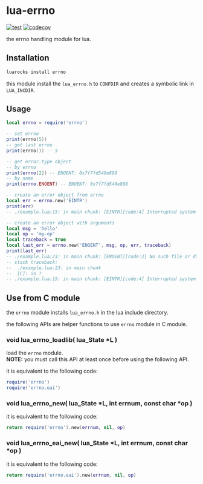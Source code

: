 # lua-errno

[![test](https://github.com/mah0x211/lua-errno/actions/workflows/test.yml/badge.svg)](https://github.com/mah0x211/lua-errno/actions/workflows/test.yml)
[![codecov](https://codecov.io/gh/mah0x211/lua-errno/branch/master/graph/badge.svg)](https://codecov.io/gh/mah0x211/lua-errno)


the errno handling module for lua.


## Installation

```sh
luarocks install errno
```

this module install the `lua_errno.h` to `CONFDIR` and creates a symbolic link in `LUA_INCDIR`.


## Usage

```lua
local errno = require('errno')

-- set errno
print(errno(5))
-- get last errno
print(errno()) -- 5

-- get error.type object
-- by errno
print(errno[2]) -- ENOENT: 0x7f7fd540e898
-- by name
print(errno.ENOENT) -- ENOENT: 0x7f7fd540e898

-- create an error object from errno
local err = errno.new('EINTR')
print(err)
-- ./example.lua:15: in main chunk: [EINTR][code:4] Interrupted system call

-- create an error object with arguments
local msg = 'hello'
local op = 'my-op'
local traceback = true
local last_err = errno.new('ENOENT', msg, op, err, traceback)
print(last_err)
-- ./example.lua:23: in main chunk: [ENOENT][code:2] No such file or directory (hello)
-- stack traceback:
-- 	./example.lua:23: in main chunk
-- 	[C]: in ?
-- ./example.lua:15: in main chunk: [EINTR][code:4] Interrupted system call
```


## Use from C module

the `errno` module installs `lua_errno.h` in the lua include directory.

the following APIs are helper functions to use `errno` module in C module.


### void lua_errno_loadlib( lua_State *L )

load the `errno` module.  
**NOTE:** you must call this API at least once before using the following API.

it is equivalent to the following code:

```lua
require('errno')
require('errno.eai')
```


### void lua_errno_new( lua_State *L, int errnum, const char *op )

it is equivalent to the following code:

```lua
return require('errno').new(errnum, nil, op)
```

### void lua_errno_eai_new( lua_State *L, int errnum, const char *op )

it is equivalent to the following code:

```lua
return require('errno.eai').new(errnum, nil, op)
```
